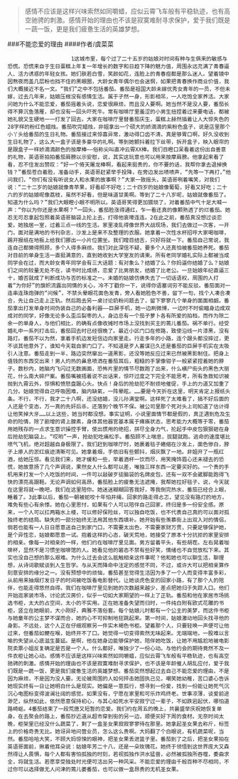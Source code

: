 > 感情不应该是这样兴味索然如同嚼蜡，应似云霄飞车般有平稳轨迹，也有高空驰骋的刺激。感情开始的理由也不该是寂寞难耐寻求保护，爱于我们既是一蔬一饭，更是我们疲惫生活的英雄梦想。

###不能恋爱的理由
####作者/虞菜菜

						1这城市里，每个过了二十五岁的姑娘对时间有种与生俱来的敏感与恐慌。恐慌来自于生日蛋糕上年复一年增长的数字和日趋下降的魅力值，周围永远充满了青春逼人、活力诱惑的年轻女孩。她们肤若白雪，笑颜如花，连脸上的青春痘都是那么迷人。望着镜中因熬夜而盖几层粉也挡不住的黑眼圈，大龄女青年偶尔也会迷惘，如果把青春换作商业价值，我们大概接近不名一文。“我们”之中不包括番茄。番茄是祖国大龄未嫁优秀女青年的一员，不但未嫁，过去几年来，姑娘压根没有感情生活。属于孑然一身，形影相吊，一人吃饱全家养活。大家问她为什么不能恋爱，番茄摇着头说，恋爱很麻烦，而且没人要啊。她当然不是没人要，番茄长得不算沉鱼落雁，却也没有一回头吓死牛。常有咖啡厅里羞涩的小男生扭捏着过来要电话，都被她礼貌又生硬地一一打发了回去。大家在咖啡厅里替番茄庆生，蛋糕上赫然插着让人大惊失色的28字样的粉红色蜡烛。番茄吹完蜡烛，非姐拿出一个硕大的娇滴滴的紫粉色盒子，说是店里那个小丫头给番茄的生日礼物。番茄接过来惊喜异常，激动得口齿不清，真是够胃口啊，好久没收到生日礼物了，这么大一盒子该是多豪华的礼啊。等到她颤抖着拉下丝带，拆开盒子，映入眼帘的是跟盒子一样娇滴滴颜色的按摩棒——俗称尖叫直冲云霄XX棒。我们目瞪口呆看着这份出自善意的礼物，英语哥拍拍番茄肩膀以示安慰，说，其实这玩意也可以用来按摩肩膀。他拿起来看了看，忍不住发出赞叹：“好一个倚天屠龙棒啊，看起来挺贵的，你不要的话，我帮你拿去退掉换钱？”番茄苍白着脸，准备动手，英语哥赶紧举手投降，在旁边发出啧啧声，“先等一下再打，”他问我们，“你们有没有听说女人和水果的故事啊？”大家一致摇头，英语哥咧着嘴笑，对我们说：“二十二岁的姑娘就像青苹果，好看却不好吃；二十四岁的姑娘像葡萄，好看又好吃；二十六的岁的姑娘呢像荔枝，虽然不好看，但是味道甘美啊。等到了二十八岁呢，姑娘就像番茄了。知道为什么吗？”我们大眼瞪小眼不明所以。英语哥笑得更加猥琐了，对着番茄中气十足大喊一声：“你以为你还是水果啊？”一回头，番茄脸涨得通红，乍一看还真的像颗熟透了的烂番茄。她忍无可忍拿起包照着英语哥脑袋上抡上去，打得他哀嚎连连。2在此之前，番茄真没想过谈恋爱。她独居一室，过着三点一线的生活。家里凌乱得像世界大战现场，我们去做过一次客，一开门，面对是满地的书刊杂志，沙发上是来不及整理的衣服。她拿着一次性水杯招呼大家喝咖啡，踢开报纸在地板上给我们挪出一小片位置坐。我们瞠目结舌，只好将就一下。番茄自己常说，我连自己都懒得照顾，多个人得多麻烦。我们对此深信不疑，要多个人还真怕被番茄她养死。番茄对目前的单身生活一直挺满意的，直到她收到大学室友的请柬。所有老同学婚礼实际上都被当成同学会在过，而大龄女青年同学会有三大话题：有对象么？结婚了么？你妈逼你结婚了么？姑娘们之间的较量无处不在，读书时比成绩，恋爱了比男朋友，结婚了比老公。一旦姑娘年纪直逼三十，婚否就成了判断成功与否的标准之一。未婚的姑娘仿佛失去了一切话语权，周围的人打着“为你好”的旗帜流露出同情的关心，冷不丁戳你一下，说得你语塞词穷不能反驳。番茄面对一连串连珠炮弹的“问候”，不禁头晕眼花面色发青，旁人看她脸色不善，留下一句，找个人凑合凑合，先让自己走上正轨。然后跑去另一桌讨论奶粉问题去了，留下寥寥几个单身的面面相觑。番茄拿出打发单身时间伪装自己的必备利器——巨屏手机，她一边刷微博，一边时不时偷瞄身边成双成对的同学，好像无论多么歪瓜裂枣的人，身边总有一个茄子萝卜各有所爱的拍档，而作为除二余一的单身人，与他们相比，的确有点像收摊时市场上没找到买主的蔫儿番茄。祸不单行。经受婚礼中一系列打击后，番茄回去时已经很晚了。最近小区门口在修路，致使沿线一片漆黑，没有路灯。番茄不以为然，拿着手机边发短信边向家里走。行走多年的小路，连个跟头都没摔过，更不谈其他意外了，谁知今天栽自家门口了。不知道是歹人蓄谋已久还是番茄的巨屏手机实在太吸引人注意。番茄走到一半，路边突然窜出一道黑影，还没等她反应过来已然被黑影制住。把身上值钱的东西交出来！男人灼热的鼻息喷洒在番茄耳后，粗糙的手掌像钳子一般紧紧捏着她的脖子。数秒内，她脑内飞闪过无数画面，恐怖片里的情节尽数跑了出来，什么横尸街头的黑色大丽花，什么南大碎尸案。番茄嘴被捂着说不出话来，惊吓过度之下完全不能思考，所有急救知识被抛到九霄云外，惊惧和愤怒盘踞心头。快点！身后的抢劫犯不耐烦地催促，手上的力道又加重了几分。姑娘觉得自己呼吸困难，脑内缺氧，一阵晕眩。……要是今天折在这里，明天肯定上报纸头条。不行，不行，我才二十八啊，还没结婚，没儿孙满堂啊。这样死了太难看了，搞不好后面的人还是个变态，万一真的先奸后杀，还落到个晚节不保。被公司里那个死对头上司知道了估计得让他笑掉大牙……以上这些，她当时都没想。事实证明，小说里面情节都是假的，真正遇到危及生命的险情，除了剧增的肾上腺素，身体其他器官基本属于瘫痪状态，思考能力大概等于零，番茄用她残存的一点求生意识操控手臂，使出惯用的绝招，拼尽全身力气，抡起手中皮包狠狠砸在身后抢劫犯脑袋上。“哎哟”一声，抢劫犯吃痛松手。番茄顾不上喘息，拔腿就跑。逃命的速度堪比喷气飞机，绝对超越自身极限了。我们赶到咖啡厅时，她裹着毯子蜷缩在沙发上，面色惨白，脖子上瘆人的淤红痕迹清晰可见。她拿着烟，手依旧有些颤抖，烟灰飘了一地。非姐开了一瓶红酒，给她压惊。看见我们来，她才缓和一些，举着酒杯一饮而尽，用笑掩饰眉心还未褪去的恐慌，她故意扬了几个声调说，果然女人什么都可以差，唯独三样东西一定要买好的。一个贵的手机用来打发一个人吃饭的时间，一件可以敲破歹徒脑袋的名牌皮包，还有一双不会崴脚能跑得飞快的漂亮高跟鞋。无论声调如何高昂，番茄脸上的疲惫无法遮掩，我帮她拉好毯子，说，今天就在这里将就一晚吧，我们在这里陪你。她迷迷糊糊回答我好，等我倒完热水，番茄已经合上眼，睡着了。3此事以后，番茄一朝被蛇咬十年怕井绳，回家的路走得忐忑，望见没有路灯的地方，难免有些心有余悸。她在心里思忖，如果有个人可以陪伴自己回家，终归是多一份安全感。原来，一个人可以扛两箱水上楼，可以修好保险丝，可以独自吃饭，也不代表自己真的可以面对孤独终老的结局。缺失的一部分始终无法用其他东西填补。她开始有些羡慕街上出双入对的情侣，倘若也能有一人日日愿意送自己到家门口，不需要太出色，不需要家财万贯，只要足够保护她，是个异性恋，姑娘都愿意一试。抱着这样的心态，破天荒地，她接受了原本十分抗拒的家里安排的相亲。像每一对相亲的一样，他们约在咖啡厅里见面。男方留着平头，有些胡茬。左右晃着咖啡杯，显然不是习惯坐咖啡馆的人。她看见他的窘态不禁有些好笑，情绪也不自觉放松下来。其实也没自己想的那么艰难。为什么过去会这么抵触相亲这件事呢？他和她也可以聊生活，聊理想，从诗词歌赋谈到人生哲学。与从天而降命中注定的感觉不同，不过，或许大可以把相亲算作刻意安排的缘分之一。没有预想中的烦恼，番茄甚至觉得生活因为多了一个人而变得丰富多彩，从前用来抽烟打发日子的时间被吃饭看电影替代。让她谈虎色变的回家小路，有了那个人的陪伴，也能走得悠然自得。我们在咖啡厅里见到她的次数越来越少，差点把她归于失踪人口。他们开始逛家装市场，讨论武汉房价，似乎一切如大家期望的一样上了正轨。番茄和他在家居市场挑选书柜，太大的占空间，太小的不实用。正在她准备失望而归时，一件纯白附有欧式花雕的书柜，竖立在她眼前，大小刚好，典雅不落俗套。每个姑娘儿时都有一个公主的美梦，而这件书柜与她童年的公主梦不谋而合，她的心不可抑制地狂跳起来。第一时间，姑娘激动地回头找寻他的身影。不远处，这个人正在仔细观察另一件实木褐色书柜。望着那个人，只要轻唤一声便可让他过来，但番茄如鲠在喉，始终开不了口。她觉得一切变得索然无味起来。无端端地，一股难以言喻的失望从心底滋生蔓延。是啊，他在她身边能够保护她，陪伴她吃饭，让她不用尴尬地被电影院卖票小姐反复确定是否是一个人。什么都好，唯独少了一份心动。与他约会的期待竟然不及一件衣柜让她心动。感情不应该是这样兴味索然如同嚼蜡，应似云霄飞车般有平稳轨迹，也有高空驰骋的刺激。感情开始的理由也不该是寂寞难耐寻求保护，也不该是年龄催人胡乱应付，爱于我们既是一蔬一饭，更是我们疲惫生活的英雄梦想。番茄突然想起过去自己不能恋爱的理由，不是因为麻烦，不是因为没人要。无论被周围的人如何抨击她固执己见，嘲笑她幼稚，苦口婆心告诉她现实终有一日让她明白什么是现实。她偏是一意孤行，想寻到一份爱，找到一份能让她死气沉沉心电图标变得波澜壮阔的感觉。如果没有，宁愿在家里和可乐炸鸡终老。世事凉薄，谈爱前途渺茫，纵然如此，依然愿意保持初心，与其心如死水平安寂宁过一辈子，不如跌宕起伏，哪怕道路崎岖。4番茄结束了一段荒唐又短暂的恋爱。我们约在周五的晚上，共襄盛举庆祝她恢复单身。在去聚会的路上，番茄抄近道从超市穿到街的另一边，顺便买好下周的食材。无奈时间太晚，柜架里已经没什么蔬菜了，剩了一盒圣女果寂寂寥寥待在那里。她拿起圣女果去称斤，标签上的价格奇贵无比。她讶异地问营业员，怎么这么贵啊。大妈翻了个白眼说，有机蔬菜呢，当然。番茄哈哈大笑，不顾大妈惊悚的眼神，把圣女果丢进篮子里。番茄到了之后，把圣女果拍在英语哥面前，揪着他耳朵说：姑娘年芳二十八，还是一朵玫瑰花。她终于领悟到这世界庞大又森然得让人畏惧，每个人都有害怕孤独的时刻，若视孤独作洪水猛兽，必然被孤独所吞噬，委曲求全，将就生活。若愿享受独处时光便可活出另一种风采。不能恋爱的理由千般百种不尽相同，不过你可以选择做无人问津的蔫儿萎番茄，也可以做一盒昂贵的无机圣女果。			  		